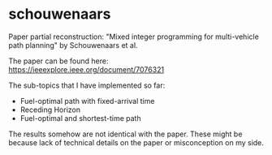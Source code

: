 # schouwenaars
Paper partial reconstruction: "Mixed integer programming for multi-vehicle path planning" by Schouwenaars et al.

The paper can be found here:   
https://ieeexplore.ieee.org/document/7076321

The sub-topics that I have implemented so far:
- Fuel-optimal path with fixed-arrival time  
- Receding Horizon  
- Fuel-optimal and shortest-time path

The results somehow are not identical with the paper. These might be because lack of technical details on the paper or misconception on my side.
